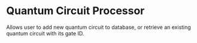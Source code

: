 # Quantum Circuit Processor

Allows user to add new quantum circuit to database, or retrieve an existing quantum circuit with its gate ID. 